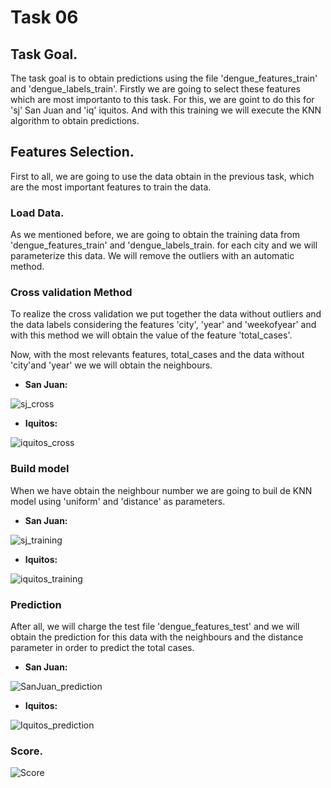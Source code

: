 # Task 06
    
## Task Goal.
The task goal is to obtain predictions using the file 'dengue_features_train' and 'dengue_labels_train'. Firstly we are going to select these features which are most importanto to this task. For this, we are goint to do this for 'sj' San Juan and 'iq' iquitos. And with this training we will execute the KNN algorithm to obtain predictions.

## Features Selection.
First to all, we are going to use the data obtain in the previous task, which are the most important features to train the data.


### Load Data.
As we mentioned before, we are going to obtain the training data from 'dengue_features_train' and 'dengue_labels_train. for each city and we will parameterize this data. We will remove the outliers with an automatic method.

### Cross validation Method
To realize the cross validation we put together the data without outliers and the data labels considering the features 'city', 'year' and 'weekofyear' and with this method we will obtain the value of the feature 'total_cases'.

Now, with the most relevants features, total_cases and the data without 'city'and 'year' we we will obtain the neighbours.

* __San Juan:__

![sj_cross][1]


* __Iquitos:__

![iquitos_cross][2]

### Build model

When we have obtain the neighbour number we are going to buil de KNN model using 'uniform' and 'distance' as parameters.

* __San Juan:__

![sj_training][3] 

* __Iquitos:__

![iquitos_training][4]


### Prediction
After all, we will charge the test file 'dengue_features_test' and we will obtain the prediction for this data with the neighbours and the distance parameter in order to predict the total cases.

* __San Juan:__

![SanJuan_prediction][5]

* __Iquitos:__

![Iquitos_prediction][6]


### Score.

![Score][7]



[1]:https://github.com/grego1201/MACHINE-LEARNING-TECHNIQUES/blob/master/task_06/images/SanJuan_cv.png
[2]:https://github.com/grego1201/MACHINE-LEARNING-TECHNIQUES/blob/master/task_06/images/Iquitos_cv.png
[3]:https://github.com/grego1201/MACHINE-LEARNING-TECHNIQUES/blob/master/task_06/images/SanJuan_training.png
[4]:https://github.com/grego1201/MACHINE-LEARNING-TECHNIQUES/blob/master/task_06/images/Iquitos_training.png
[5]:https://github.com/grego1201/MACHINE-LEARNING-TECHNIQUES/blob/master/task_06/images/SanJuan_prediction.png
[6]:https://github.com/grego1201/MACHINE-LEARNING-TECHNIQUES/blob/master/task_06/images/Iquitos_prediction.png
[7]:https://github.com/grego1201/MACHINE-LEARNING-TECHNIQUES/blob/master/task_06/images/scores.png
